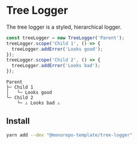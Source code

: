 # Tree Logger

The tree logger is a styled, hierarchical logger.

```js
const treeLogger = new TreeLogger('Parent');
treeLogger.scope('Child 1', () => {
  treeLogger.addError('Looks good');
});
treeLogger.scope('Child 2', () => {
  treeLogger.addError('Looks bad');
});
```

```
Parent
├─ Child 1
│   └─ Looks good
└─ Child 2
    └─ ⚠ Looks bad ⚠
```

## Install

```sh
yarn add --dev "@monorepo-template/tree-logger"
```
